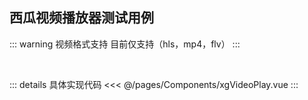 ## 西瓜视频播放器测试用例

<script setup>
import xgVideoPlay from "../../pages/Components/xgVideoPlay.vue"
import xgMusicPlay from "../../pages/Components/xgMusicPlay.vue"
</script>

<client-only>
<xgVideoPlay/>
<xgMusicPlay/>
</client-only>

::: warning 视频格式支持
 目前仅支持（hls，mp4，flv）
:::

<br/>

:::  details 具体实现代码
<<< @/pages/Components/xgVideoPlay.vue
:::
<br/>




